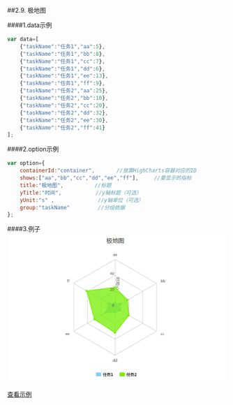 ##2.9. 极地图

####1.data示例
```js
var data=[
    {"taskName":"任务1","aa":5},
    {"taskName":"任务1","bb":8},
    {"taskName":"任务1","cc":7},
    {"taskName":"任务1","dd":6},
    {"taskName":"任务1","ee":13},
    {"taskName":"任务1","ff":9},
    {"taskName":"任务2","aa":25},
    {"taskName":"任务2","bb":18},
    {"taskName":"任务2","cc":20},
    {"taskName":"任务2","dd":32},
    {"taskName":"任务2","ee":30},
    {"taskName":"任务2","ff":41}
];
```

####2.option示例
```js
var option={
    containerId:"container",       //放置HighCharts容器对应的ID
    shows:["aa","bb","cc","dd","ee","ff"],     //要显示的指标
    title:"极地图",          //标题
    yTitle:"时间",           //y轴标题（可选）
    yUnit:"s" ,              //y轴单位（可选）
    group:"taskName"         //分组依据
};
```

####3.例子
![streaming](./image/ploar.png)

[查看示例](./brcharts/test/polarchart.html)
